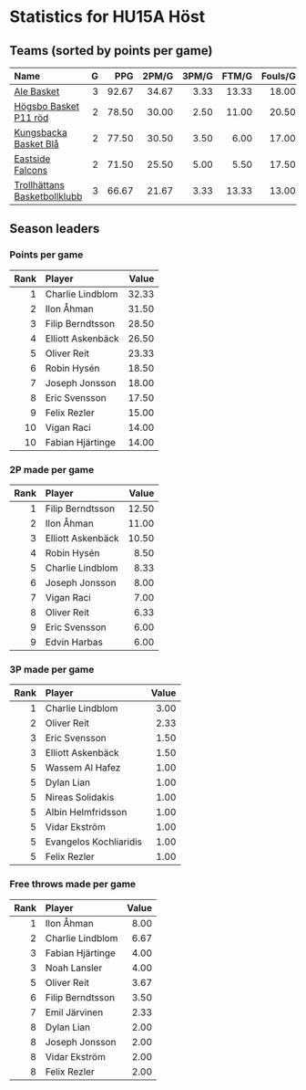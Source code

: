 # Statistics for HU15A Höst

## Teams (sorted by points per game)

| Name | G | PPG | 2PM/G | 3PM/G | FTM/G | Fouls/G |
|:-----|--:|----:|------:|------:|------:|--------:|
| [Ale Basket](hu15a_höst_team_1.md) | 3 | 92.67 | 34.67 | 3.33 | 13.33 | 18.00 |
| [Högsbo Basket P11 röd](hu15a_höst_team_2.md) | 2 | 78.50 | 30.00 | 2.50 | 11.00 | 20.50 |
| [Kungsbacka Basket Blå](hu15a_höst_team_3.md) | 2 | 77.50 | 30.50 | 3.50 | 6.00 | 17.00 |
| [Eastside Falcons](hu15a_höst_team_4.md) | 2 | 71.50 | 25.50 | 5.00 | 5.50 | 17.50 |
| [Trollhättans Basketbollklubb](hu15a_höst_team_5.md) | 3 | 66.67 | 21.67 | 3.33 | 13.33 | 13.00 |

## Season leaders

### Points per game

| Rank | Player | Value |
|----:|:-------|------:|
| 1 | Charlie Lindblom | 32.33 |
| 2 | Ilon Åhman | 31.50 |
| 3 | Filip Berndtsson | 28.50 |
| 4 | Elliott Askenbäck | 26.50 |
| 5 | Oliver Reit | 23.33 |
| 6 | Robin Hysén | 18.50 |
| 7 | Joseph Jonsson | 18.00 |
| 8 | Eric Svensson | 17.50 |
| 9 | Felix Rezler | 15.00 |
| 10 | Vigan Raci | 14.00 |
| 10 | Fabian Hjärtinge | 14.00 |

### 2P made per game

| Rank | Player | Value |
|----:|:-------|------:|
| 1 | Filip Berndtsson | 12.50 |
| 2 | Ilon Åhman | 11.00 |
| 3 | Elliott Askenbäck | 10.50 |
| 4 | Robin Hysén | 8.50 |
| 5 | Charlie Lindblom | 8.33 |
| 6 | Joseph Jonsson | 8.00 |
| 7 | Vigan Raci | 7.00 |
| 8 | Oliver Reit | 6.33 |
| 9 | Eric Svensson | 6.00 |
| 9 | Edvin Harbas | 6.00 |

### 3P made per game

| Rank | Player | Value |
|----:|:-------|------:|
| 1 | Charlie Lindblom | 3.00 |
| 2 | Oliver Reit | 2.33 |
| 3 | Eric Svensson | 1.50 |
| 3 | Elliott Askenbäck | 1.50 |
| 5 | Wassem Al Hafez | 1.00 |
| 5 | Dylan Lian | 1.00 |
| 5 | Nireas Solidakis | 1.00 |
| 5 | Albin Helmfridsson | 1.00 |
| 5 | Vidar Ekström | 1.00 |
| 5 | Evangelos Kochliaridis | 1.00 |
| 5 | Felix Rezler | 1.00 |

### Free throws made per game

| Rank | Player | Value |
|----:|:-------|------:|
| 1 | Ilon Åhman | 8.00 |
| 2 | Charlie Lindblom | 6.67 |
| 3 | Fabian Hjärtinge | 4.00 |
| 3 | Noah Lansler | 4.00 |
| 5 | Oliver Reit | 3.67 |
| 6 | Filip Berndtsson | 3.50 |
| 7 | Emil Järvinen | 2.33 |
| 8 | Dylan Lian | 2.00 |
| 8 | Joseph Jonsson | 2.00 |
| 8 | Vidar Ekström | 2.00 |
| 8 | Felix Rezler | 2.00 |


